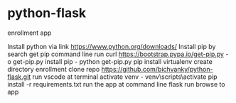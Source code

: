 # python-flask
enrollment app

Install python via link https://www.python.org/downloads/
Install pip by search get pip
command line run 
curl https://bootstrap.pypa.io/get-pip.py -o get-pip.py
install pip - python get-pip.py
pip install virtualenv
create directory enrollment
clone repo https://github.com/bichvanky/python-flask.git
run vscode
at terminal activate venv - venv\scripts\activate
pip install -r requirements.txt
run the app at command line
flask run
browse to app
